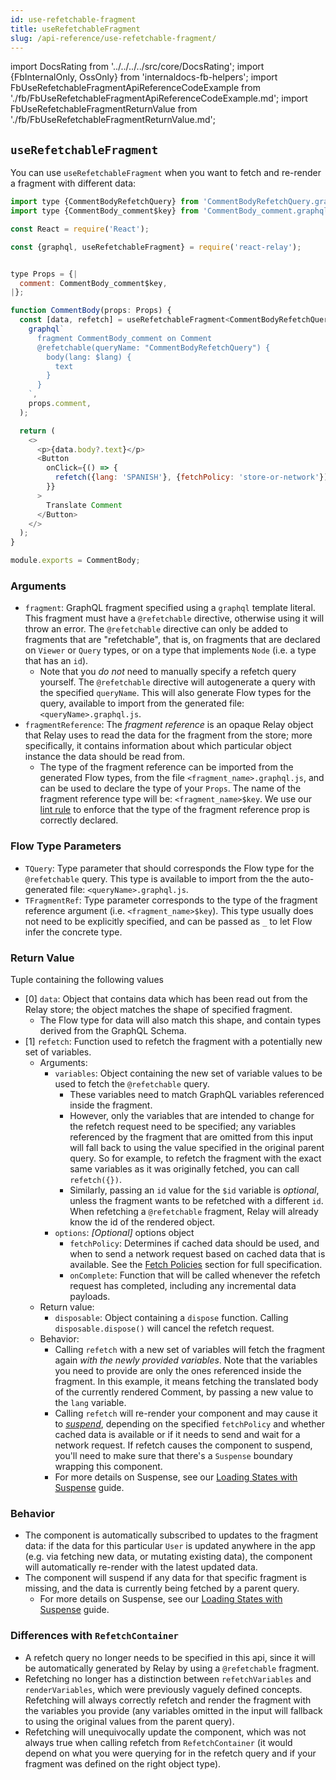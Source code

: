 ```yaml
---
id: use-refetchable-fragment
title: useRefetchableFragment
slug: /api-reference/use-refetchable-fragment/
---
```


import DocsRating from '../../../../src/core/DocsRating';
import {FbInternalOnly, OssOnly} from 'internaldocs-fb-helpers';
import FbUseRefetchableFragmentApiReferenceCodeExample from './fb/FbUseRefetchableFragmentApiReferenceCodeExample.md';
import FbUseRefetchableFragmentReturnValue from './fb/FbUseRefetchableFragmentReturnValue.md';

## `useRefetchableFragment`

You can use `useRefetchableFragment` when you want to fetch and re-render a fragment with different data:

<FbInternalOnly>
  <FbUseRefetchableFragmentApiReferenceCodeExample />
</FbInternalOnly>

<OssOnly>

```js
import type {CommentBodyRefetchQuery} from 'CommentBodyRefetchQuery.graphql';
import type {CommentBody_comment$key} from 'CommentBody_comment.graphql';

const React = require('React');

const {graphql, useRefetchableFragment} = require('react-relay');


type Props = {|
  comment: CommentBody_comment$key,
|};

function CommentBody(props: Props) {
  const [data, refetch] = useRefetchableFragment<CommentBodyRefetchQuery, _>(
    graphql`
      fragment CommentBody_comment on Comment
      @refetchable(queryName: "CommentBodyRefetchQuery") {
        body(lang: $lang) {
          text
        }
      }
    `,
    props.comment,
  );

  return (
    <>
      <p>{data.body?.text}</p>
      <Button
        onClick={() => {
          refetch({lang: 'SPANISH'}, {fetchPolicy: 'store-or-network'})
        }}
      >
        Translate Comment
      </Button>
    </>
  );
}

module.exports = CommentBody;
```

</OssOnly>

### Arguments

* `fragment`: GraphQL fragment specified using a `graphql` template literal. This fragment must have a `@refetchable` directive, otherwise using it will throw an error. The `@refetchable` directive can only be added to fragments that are "refetchable", that is, on fragments that are declared on `Viewer` or  `Query` types, or on a type that implements `Node` (i.e. a type that has an `id`).
    * Note that you *do not* need to manually specify a refetch query yourself. The `@refetchable` directive will autogenerate a query with the specified `queryName`. This will also generate Flow types for the query, available to import from the generated file: `<queryName>.graphql.js`.
* `fragmentReference`: The *fragment reference* is an opaque Relay object that Relay uses to read the data for the fragment from the store; more specifically, it contains information about which particular object instance the data should be read from.
    * The type of the fragment reference can be imported from the generated Flow types, from the file `<fragment_name>.graphql.js`, and can be used to declare the type of your `Props`. The name of the fragment reference type will be: `<fragment_name>$key`. We use our [lint rule](https://github.com/relayjs/eslint-plugin-relay) to enforce that the type of the fragment reference prop is correctly declared.

### Flow Type Parameters

* `TQuery`: Type parameter that should corresponds the Flow type for the `@refetchable` query. This type is available to import from the the auto-generated file: `<queryName>.graphql.js`.
* `TFragmentRef`: Type parameter corresponds to the type of the fragment reference argument (i.e. `<fragment_name>$key`). This type usually does not need to be explicitly specified, and can be passed as `_` to let Flow infer the concrete type.

### Return Value

<FbInternalOnly>
  <FbUseRefetchableFragmentReturnValue />
</FbInternalOnly>

<OssOnly>

Tuple containing the following values

* [0] `data`: Object that contains data which has been read out from the Relay store; the object matches the shape of specified fragment.
    * The Flow type for data will also match this shape, and contain types derived from the GraphQL Schema.
* [1] `refetch`: Function used to refetch the fragment with a potentially new set of variables.
    * Arguments:
        * `variables`: Object containing the new set of variable values to be used to fetch the `@refetchable` query.
            * These variables need to match GraphQL variables referenced inside the fragment.
            * However, only the variables that are intended to change for the refetch request need to be specified; any variables referenced by the fragment that are omitted from this input will fall back to using the value specified in the original parent query. So for example, to refetch the fragment with the exact same variables as it was originally fetched, you can call `refetch({})`.
            * Similarly, passing an `id` value for the `$id` variable is _*optional*_, unless the fragment wants to be refetched with a different `id`. When refetching a `@refetchable` fragment, Relay will already know the id of the rendered object.
        * `options`: *_[Optional]_* options object
            * `fetchPolicy`: Determines if cached data should be used, and when to send a network request based on cached data that is available. See the [Fetch Policies](../../guided-tour/reusing-cached-data/fetch-policies/) section for full specification.
            * `onComplete`: Function that will be called whenever the refetch request has completed, including any incremental data payloads.
    * Return value:
        * `disposable`: Object containing a `dispose` function. Calling `disposable.dispose()` will cancel the refetch request.
    * Behavior:
        * Calling `refetch` with a new set of variables will fetch the fragment again *with the newly provided variables*. Note that the variables you need to provide are only the ones referenced inside the fragment. In this example, it means fetching the translated body of the currently rendered Comment, by passing a new value to the `lang` variable.
        * Calling `refetch` will re-render your component and may cause it to _*[suspend](../../guided-tour/rendering/loading-states)*_, depending on the specified `fetchPolicy` and whether cached data is available or if it needs to send and wait for a network request. If refetch causes the component to suspend, you'll need to make sure that there's a `Suspense` boundary wrapping this component.
        * For more details on Suspense, see our [Loading States with Suspense](../../guided-tour/rendering/loading-states/) guide.

</OssOnly>

### Behavior

* The component is automatically subscribed to updates to the fragment data: if the data for this particular `User` is updated anywhere in the app (e.g. via fetching new data, or mutating existing data), the component will automatically re-render with the latest updated data.
* The component will suspend if any data for that specific fragment is missing, and the data is currently being fetched by a parent query.
    * For more details on Suspense, see our [Loading States with Suspense](../../guided-tour/rendering/loading-states/) guide.

### Differences with `RefetchContainer`

* A refetch query no longer needs to be specified in this api, since it will be automatically generated by Relay by using a `@refetchable` fragment.
* Refetching no longer has a distinction between `refetchVariables` and `renderVariables`, which were previously vaguely defined concepts. Refetching will always correctly refetch and render the fragment with the variables you provide (any variables omitted in the input will fallback to using the original values from the parent query).
* Refetching will unequivocally update the component, which was not always true when calling refetch from `RefetchContainer` (it would depend on what you were querying for in the refetch query and if your fragment was defined on the right object type).



<DocsRating />
